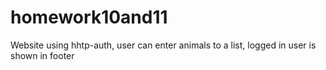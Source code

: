 # homework10and11
Website using hhtp-auth, user can enter animals to a list, logged in user is shown in footer
